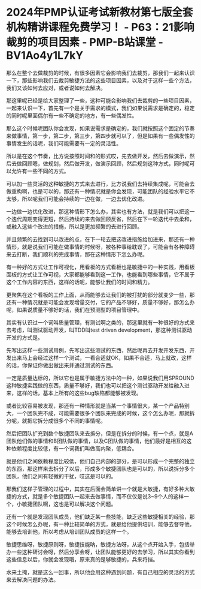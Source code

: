 # 2024年PMP认证考试新教材第七版全套机构精讲课程免费学习！ - P63：21影响裁剪的项目因素 - PMP-B站课堂 - BV1Ao4y1L7kY

那么在整个去做裁剪的时候，有很多因素它会影响我们去裁剪，那我们一起来认识一下，那些影响我们去裁剪敏捷方法的这些项目因素，以及对于这样一些个方法，我们又该如何去应对，或者说如何去解决。

那这里呢已经是给大家整理了一些，这种可能会影响我们去裁剪的一些项目因素，一起来认识一下，首先有一个是关于需求的模式，我们如果说需求是确定的，稳定的同时呢里面偶尔有一些不确定的地方，有一些偶发性。

那么这个时候呢团队你会发现，如果说需求是确定的，我们就按照这个固定的节奏来做事情，第一步，第二步，第三步，第四步就可以了，但是如果有一些偶发性的事情发生的话呢，我们可能需要有一定的灵活性。

所以是在这个节奏，比方说按照时间和的形式哎，先去做开发，然后去做演示，然后去做回顾嗯，做规划，然后做开发，做演示回顾，然后规划这种方式，同时呢可以允许有一些不同的方式。

可以加一些灵活的这种敏捷的方式来去进行，比方说我们去持续集成呢，可能会去做重构啊，也是可以的，那还有一种情况就是你会发现，可能团队的经验水平它不太够，所以呢我们可能会持续的一边在做，一边去优化改进。

一边做一边优化改进，那这种情形下怎么办，其实也有方法，就是我们可以把这一个迭代周期变得更短，然后持续的来去做回顾反省，然后在下一轮迭代中去柔和，或融入这些个改进的措施，所以是更加频繁的去进行回顾。

并且频繁的去找到可以改进的点，在下一轮去把这改进措施给加进来，那还有一种情形，就是说我们可能在做事情的时候呀，被各种事给耽误了，可能会有各种障碍来去打断，我们顺利的完成事情，那在这种情形下怎么办呢。

有一种好的方式让工作可视化，用看板的方式看板也是敏捷中的一种实践，用看板面板的方式让工作可视，大家都能够看到这一工作，也能看到哪些事情，它不属于这个工作内容的东西，这样的话呢，能够让我们的时间和精力。

更聚焦在这个看板的工作上面，从而能够去让我们的被打扰的部分就变少一些，那还有一种情况就是可能会发现增量交付，它的产品不够好，质量不够好，那怎么办呢，如果说质量不够好的话，我们在预测型的项目管理中。

其实有认识过一个词叫质量管理，有测试啊之类的，那这里就有一种很好的方式来去考虑，叫测试驱动开发，叫TDD叫test driven development，那这种测试驱动开发的方式是。

先写出这样一些测试用例，先写出这些测试的东西，然后呢再去开发开发东西，开发出来马上会经过这样一个测试，一看合适就OK，如果不合适，马上就改，这样的话，你保证你做出做出来并通过测试的东西。

一定是质量达标的，所以它也是属于敏捷方法中的一种，如果说我们用SPROUND这种敏捷实践做的东西，质量不够好，我们也可以把这个测试驱动开发给融入进来，这样的话，基本上所有的这些bug缺陷都能够被发现。

或者比较容易被发现，那还有一种情形就是当某一个事情很大，某一个产品特别大，一个团队完不成，可能需要很多个团队来完成的时候，这个怎么办呢，那就拆分呢，就把它拆分成很多个不同的事情呢。

然后把团队扩充到数个敏捷团队来去拆分，但是在拆分的时候，有一个点，就是A团队他们做的事情和B团队做的事情，以及C团队做的事情，他们最好是相互的这种依赖程度比较低，有一个词我们叫做高内聚，低耦合。

就是他们之间依赖程度比较低，他们自己内部的部分，是可以形成一个完整的独立的东西，那这样来去拆分了以后，形成多个敏捷团队也是可以的，所以说拆分多个团队，他们之间有轻微的干扰，哎这是可以的。

那我们这样子管理的过程中，其实在后面会简单讲一个就是大敏捷，有好多种大敏捷的方式，就是多个敏捷团队一起来去做事情，而不仅仅是说3~9个人的这样一个，小敏捷团队啊，这也是可以解决这个问题。

还有一个就是发现团队成员，他们缺乏某一些技能，缺乏这些敏捷相关的经验，那这个时候怎么办呢，有一种比较简单的方式，就是给他提供培训，能够去督导他，能够去培训他，所以考虑从培训团队成员的这样一个。

敏捷思维呀，敏捷原则呀，敏捷技能呐，敏捷方法呀，从这个点开始入手，包括举办一些这种研讨会呀，然后分享会呀，让团队能够更好的去学习，所以其实你看到这些信息以后，你就会发现哦，原来真的是够敏捷的，兵来将挡。

水来土掩，就是这么一回事，所以他会用这种遇到问题，有自己相应的灵活的方式来去解决问题的办法。